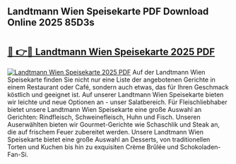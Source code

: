 ## Landtmann Wien Speisekarte PDF Download Online 2025 85D3s

# <h2><a href="http://gc61wri.nevu.top/?p=Landtmann+Wien+Speisekarte">🔗 👉🔴 Landtmann Wien Speisekarte 2025 PDF</a></h2>

[![Landtmann Wien Speisekarte 2025 PDF](https://i.imgur.com/dBaPXMq.png)](http://gc61wri.nevu.top/?p=Landtmann+Wien+Speisekarte)
Auf der Landtmann Wien Speisekarte finden Sie nicht nur eine Liste der angebotenen Gerichte in einem Restaurant oder Café, sondern auch etwas, das für Ihren Geschmack köstlich und geeignet ist. Auf unserer Landtmann Wien Speisekarte bieten wir leichte und neue Optionen an - unser Salatbereich. Für Fleischliebhaber bietet unsere Landtmann Wien Speisekarte eine große Auswahl an Gerichten: Rindfleisch, Schweinefleisch, Huhn und Fisch. Unseren Auserwählten bieten wir Gourmet-Gerichte wie Schaschlik und Steak an, die auf frischem Feuer zubereitet werden. Unsere Landtmann Wien Speisekarte bietet eine große Auswahl an Desserts, von traditionellen Torten und Kuchen bis hin zu exquisiten Crème Brûlée und Schokoladen-Fan-Si.
